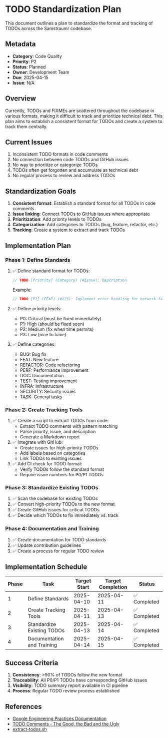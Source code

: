 <!--
Copyright (c) 2025 Eric C. Mumford (@heymumford)

This software was developed with analytical assistance from AI tools 
including Claude 3.7 Sonnet, Claude Code, and Google Gemini Deep Research,
which were used as paid services. All intellectual property rights 
remain exclusively with the copyright holder listed above.

Licensed under the Mozilla Public License 2.0
-->


# TODO Standardization Plan

This document outlines a plan to standardize the format and tracking of TODOs across the Samstraumr codebase.

## Metadata

- **Category**: Code Quality
- **Priority**: P2
- **Status**: Planned
- **Owner**: Development Team
- **Due**: 2025-04-15
- **Issue**: N/A

## Overview

Currently, TODOs and FIXMEs are scattered throughout the codebase in various formats, making it difficult to track and prioritize technical debt. This plan aims to establish a consistent format for TODOs and create a system to track them centrally.

## Current Issues

1. Inconsistent TODO formats in code comments
2. No connection between code TODOs and GitHub issues
3. No way to prioritize or categorize TODOs
4. TODOs often get forgotten and accumulate as technical debt
5. No regular process to review and address TODOs

## Standardization Goals

1. **Consistent format**: Establish a standard format for all TODOs in code comments
2. **Issue linking**: Connect TODOs to GitHub issues where appropriate
3. **Prioritization**: Add priority levels to TODOs
4. **Categorization**: Add categories to TODOs (bug, feature, refactor, etc.)
5. **Tracking**: Create a system to extract and track TODOs

## Implementation Plan

### Phase 1: Define Standards

1. ✅ Define standard format for TODOs:

   ```java
   // TODO [Priority] (Category) (#Issue): Description
   ```

   Example:

   ```java
   // TODO [P2] (FEAT) (#123): Implement error handling for network failures
   ```
2. ✅ Define priority levels:
   - P0: Critical (must be fixed immediately)
   - P1: High (should be fixed soon)
   - P2: Medium (fix when time permits)
   - P3: Low (nice to have)
3. ✅ Define categories:
   - BUG: Bug fix
   - FEAT: New feature
   - REFACTOR: Code refactoring
   - PERF: Performance improvement
   - DOC: Documentation
   - TEST: Testing improvement
   - INFRA: Infrastructure
   - SECURITY: Security issues
   - TASK: General tasks

### Phase 2: Create Tracking Tools

1. ✅ Create a script to extract TODOs from code:
   - Extract TODO comments with pattern matching
   - Parse priority, issue, and description
   - Generate a Markdown report
2. ✅ Integrate with GitHub:
   - Create issues for high-priority TODOs
   - Add labels based on categories
   - Link TODOs to existing issues
3. ✅ Add CI check for TODO format:
   - Verify TODOs follow the standard format
   - Require issue numbers for P0/P1 TODOs

### Phase 3: Standardize Existing TODOs

1. ✅ Scan the codebase for existing TODOs
2. ✅ Convert high-priority TODOs to the new format
3. ✅ Create GitHub issues for critical TODOs
4. ✅ Decide which TODOs to fix immediately vs. track

### Phase 4: Documentation and Training

1. ✅ Create documentation for TODO standards
2. ✅ Update contribution guidelines
3. ✅ Create a process for regular TODO review

## Implementation Schedule

| Phase |            Task            | Target Start | Target Completion |     Status     |
|-------|----------------------------|--------------|-------------------|----------------|
| 1     | Define Standards           | 2025-04-10   | 2025-04-11        | ✅ Completed   |
| 2     | Create Tracking Tools      | 2025-04-11   | 2025-04-13        | ✅ Completed   |
| 3     | Standardize Existing TODOs | 2025-04-13   | 2025-04-14        | ✅ Completed   |
| 4     | Documentation and Training | 2025-04-14   | 2025-04-15        | ✅ Completed   |

## Success Criteria

1. **Consistency**: >90% of TODOs follow the new format
2. **Traceability**: All P0/P1 TODOs have corresponding GitHub issues
3. **Visibility**: TODO summary report available in CI pipeline
4. **Process**: Regular TODO review process established

## References

- [Google Engineering Practices Documentation](https://google.github.io/eng-practices/)
- [TODO Comments - The Good, the Bad and the Ugly](https://medium.com/@hardikshah_18328/todo-comment-the-good-the-bad-and-the-ugly-faa5e67abe6a)
- [extract-todos.sh](../tools/extract-todos.sh.md)
